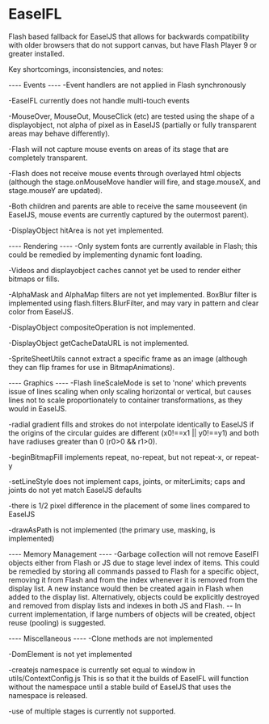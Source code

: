 EaselFL
=======

Flash based fallback for EaselJS that allows for backwards compatibility
with older browsers that do not support canvas, but have Flash Player 9
or greater installed.

Key shortcomings, inconsistencies, and notes:

---- Events ----
-Event handlers are not applied in Flash synchronously

-EaselFL currently does not handle multi-touch events

-MouseOver, MouseOut, MouseClick (etc) are tested using the shape of a
displayobject, not alpha of pixel as in EaselJS (partially or fully transparent
areas may behave differently).

-Flash will not capture mouse events on areas of its stage
that are completely transparent.

-Flash does not receive mouse events through overlayed html objects
(although the stage.onMouseMove handler will fire, and stage.mouseX, and
stage.mouseY are updated).

-Both children and parents are able to receive the same mouseevent
(in EaselJS, mouse events are currently captured by the outermost parent).

-DisplayObject hitArea is not yet implemented.

---- Rendering ----
-Only system fonts are currently available in Flash; this could
be remedied by implementing dynamic font loading.

-Videos and displayobject caches cannot yet be used to render either
bitmaps or fills.

-AlphaMask and AlphaMap filters are not yet implemented. BoxBlur filter
is implemented using flash.filters.BlurFilter, and may vary in
pattern and clear color from EaselJS.

-DisplayObject compositeOperation is not implemented.

-DisplayObject getCacheDataURL is not implemented.

-SpriteSheetUtils cannot extract a specific frame as an image (although they
can flip frames for use in BitmapAnimations).


---- Graphics ----
-Flash lineScaleMode is set to 'none' which prevents issue of lines
scaling when only scaling horizontal or vertical, but causes lines not
to scale proportionately to container transformations, as they would
in EaselJS.

-radial gradient fills and strokes do not interpolate identically to EaselJS 
if the origins of the circular guides are different (x0!==x1 || y0!==y1) 
and both have radiuses greater than 0 (r0>0 && r1>0).

-beginBitmapFill implements repeat, no-repeat, but not repeat-x, or repeat-y

-setLineStyle does not implement caps, joints, or miterLimits; caps and joints 
do not yet match EaselJS defaults

-there is 1/2 pixel difference in the placement of some lines compared
to EaselJS

-drawAsPath is not implemented (the primary use, masking, is implemented)

---- Memory Management ----
-Garbage collection will not remove EaselFl objects either from
Flash or JS due to stage level index of items. This could be
remedied by storing all commands passed to Flash for a specific
object, removing it from Flash and from the index whenever it is
removed from the display list. A new instance would then be created
again in Flash when added to the display list. Alternatively,
objects could be explicitly destroyed and removed from display lists
and indexes in both JS and Flash. -- In current implementation,
if large numbers of objects will be created, object reuse (pooling)
is suggested.

---- Miscellaneous ----
-Clone methods are not implemented

-DomElement is not yet implemented

-createjs namespace is currently set equal to window in utils/ContextConfig.js
This is so that it the builds of EaselFL will function without the namespace
until a stable build of EaselJS that uses the namespace is released.

-use of multiple stages is currently not supported.
